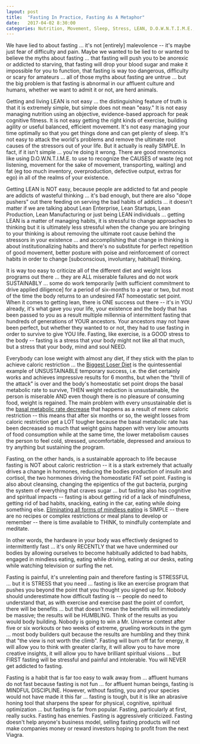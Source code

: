 ```yaml
---
layout: post
title:  "Fasting In Practice, Fasting As A Metaphor"
date:   2017-04-02 8:30:00
categories: Nutrition, Movement, Sleep, Stress, LEAN, D.O.W.N.T.I.M.E., Mindful DISCIPLINE, LCHF, Intermittent Fasting
---
```


We have lied to about fasting ... it's not [entirely] malevolence -- it's maybe just fear of difficulty and pain.  Maybe we wanted to be lied to or wanted to believe the myths about fasting ... that fasting will push you to be anorexic or addicted to starving, that fasting will drop your blood sugar and make it impossible for you to function, that fasting is way too dangerous, difficulty or scary for amateurs ... all of those myths about fasting are untrue ... but the big problem is that fasting is abnormal in our affluent culture and humans, whether we want to admit it or not, are herd animals.

Getting and living LEAN is not easy ... the distinguishing feature of truth is that it is extremely simple, but simple does not mean "easy." It is not easy managing nutrition using an objective, evidence-based approach for peak cognitive fitness. It is not easy getting the right kinds of exercise, building agility or useful balanced, efficient movement. It's not easy managing your time optimally so that you get things done and can get plenty of sleep. It's not easy to attack the world's problems and remove the ultimate root causes of the stressors out of your life. But it actually is really SIMPLE. In fact, if it isn't simple ... you're doing it wrong. There are good mnemonics like using D.O.W.N.T.I.M.E. to use to recognize the CAUSES of waste (eg not listening, movement for the sake of movement, transporting, waiting) and fat (eg too much inventory, overproduction, defective output, extras for ego) in all of the realms of your existence.

Getting LEAN is NOT easy, because people are addicted to fat and people are addicts of wasteful thinking ... it's bad enough, but there are also "dope pushers" out there feeding on serving the bad habits of addicts ... it doesn't matter if we are talking about Lean Enterprise, Lean Startups, Lean Production, Lean Manufacturing or just being LEAN individuals ... getting LEAN is a matter of managing habits, it is stressful to change approaches to thinking but it is ultimately less stressful when the change you are bringing to your thinking is about removing the ultimate root cause behind the stressors in your existence ... and accomplishing that change in thinking is about institutionalizing habits and there's no substitute for perfect repetition of good movement, better posture with poise and reinforcement of correct habits in order to change [subconscious, involuntary, habitual] thinking.

It is way too easy to criticize all of the different diet and weight loss programs out there ... they are ALL miserable failures and do not work SUSTAINABLY ... some do work temporarily [with sufficient commitment to drive applied diligence] for a period of six-months to a year or two, but most of the time the body returns to an undesired FAT homeostatic set point.  When it comes to getting lean, there is ONE success out there -- it's in YOU already, it's what gave you your life, your existence and the body that has been passed to you as a result multiple millennia of intermittent fasting that hundreds of generations of YOUR ancestors.  Your ancestors may not have been perfect, but whether they wanted to or not, they had to use fasting in order to survive to give YOU life. Fasting, like exercise, is a GOOD stress to the body -- fasting is a stress that your body might not like all that much, but a stress that your body, mind and soul NEED.  

Everybody can lose weight with almost any diet, if they stick with the plan to achieve caloric restriction ... the [Biggest Loser Diet](https://www.amazon.com/Biggest-Loser-Bootcamp-Get-Real-Get-Results/dp/084874554X) is the quintessential example of UNSUSTAINABLE temporary success, i.e. the diet certainly works and achieves impressive results for 6 months, but when the "thrill of the attack" is over and the body's homeostatic set point drops the basal metabolic rate to survive, THEN weight reduction is unsustainable, the person is miserable AND even though there is no pleasure of consuming food, weight is regained.  The main problem with every unsustainable diet is the [basal metabolic rate decrease](https://youtu.be/v9Aw0P7GjHE?t=43m16s) that happens as a result of mere caloric restriction -- this means that after six months or so, the weight losses from caloric restriction get a LOT tougher because the basal metabolic rate has been decreased so much that weight gains happen with very low amounts of food consumption while at the same time, the lower metabolism causes the person to feel cold, stressed, uncomfortable, depressed and anxious to try anything but sustaining the program.  

Fasting, on the other hands, is a sustainable approach to life because fasting is NOT about caloric restriction -- it is a stark extremely that actually drives a change in hormones, reducing the bodies production of insulin and cortisol, the two hormones driving the homeostatic FAT set point. Fasting is also about cleansing, changing the epigentics of the gut bacteria, purging the system of everything that craves sugar ... but fasting also has cognitive and spiritual impacts -- fasting is about getting rid of a lack of mindfulness, getting rid of bad habits, snacking, eating in the car, eating while doing something else. [Eliminating all forms of mindless eating](https://youtu.be/v9Aw0P7GjHE?t=50m19s) is SIMPLE -- there are no recipes or complex restrictions or meal plans to develop or remember -- there is time available to THINK, to mindfully contemplate and meditate.   

In other words, the hardware in your body was effectively designed to intermittently fast ... it's only RECENTLY that we have undermined our bodies by allowing ourselves to become habitually addicted to bad habits, engaged in mindless eating, eating while driving, eating at our desks, eating while watching television or surfing the net.  

Fasting is painful, it's unrelenting pain and therefore fasting is STRESSFUL ... but it is STRESS that you need ... fasting is like an exercise program that pushes you beyond the point that you thought you signed up for. Nobody should underestimate how difficult fasting is -- people do need to understand that, as with exercise and exercise past the point of comfort, there will be benefits ... but that doesn't mean the benefits will immediately be massive; the results will be HUMBLING.  Think of the results as you would body building. Nobody is going to win a Mr. Universe contest after five or six workouts or two weeks of extreme, grueling workouts in the gym ... most body builders quit because the results are humbling and they think that "the view is not worth the climb". Fasting will burn off fat for energy, it will allow you to think with greater clarity, it will allow you to have more creative insights, it will allow you to have brilliant spiritual visions ... but FIRST fasting will be stressful and painful and intolerable.  You will NEVER get addicted to fasting.  

Fasting is a habit that is far too easy to walk away from ... affluent humans do not fast because fasting is not fun ... for affluent human beings, fasting is MINDFUL DISCIPLINE.  However, without fasting, you and your species would not have made it this far ... fasting is tough, but it is like an abrasive honing tool that sharpens the spear for physical, cognitive, spiritual optimization ... but fasting is far from popular. Fasting, particularly at first, really sucks. Fasting has enemies. Fasting is aggressively criticized. Fasting doesn't help anyone's business model, selling fasting products will not make companies money or reward investors hoping to profit from the next Viagra.
